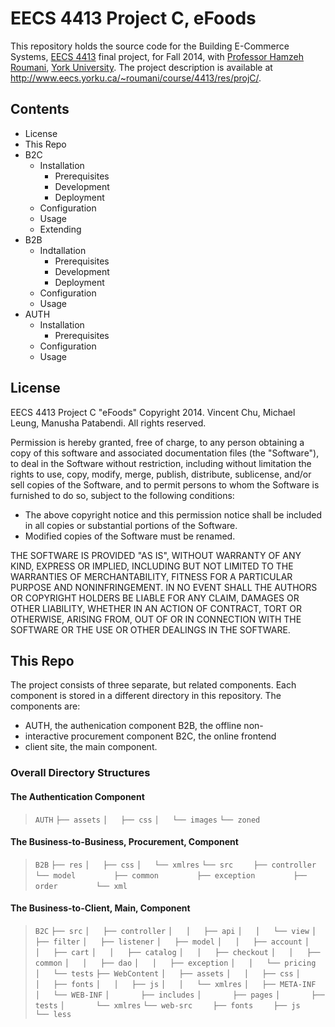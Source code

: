 # EECS 4413 Project C, eFoods #

This repository holds the source code for the Building
E-Commerce Systems, [EECS 4413](http://www.eecs.yorku.ca/course_archive/2014-15/F/4413/)
final project, for Fall 2014, with [Professor Hamzeh Roumani](http://www.eecs.yorku.ca/~roumani/),
[York University](http://www.eecs.yorku.ca). The project description is available at
http://www.eecs.yorku.ca/~roumani/course/4413/res/projC/.

## Contents ##

* License
* This Repo
* B2C
    * Installation
        * Prerequisites
        * Development
        * Deployment
    * Configuration
    * Usage
    * Extending
* B2B
    * Indtallation
        * Prerequisites
        * Development
        * Deployment
    * Configuration
    * Usage
* AUTH
    * Installation
        * Prerequisites
    * Configuration
    * Usage

## License ##

EECS 4413 Project C "eFoods"
Copyright 2014. Vincent Chu, Michael Leung, Manusha Patabendi.
All rights reserved.

Permission is hereby granted, free of charge, to any person obtaining
a copy of this software and associated documentation files (the
"Software"), to deal in the Software without restriction, including
without limitation the rights to use, copy, modify, merge, publish,
distribute, sublicense, and/or sell copies of the Software, and to
permit persons to whom the Software is furnished to do so, subject to
the following conditions:

*   The above copyright notice and this permission notice shall be
    included in all copies or substantial portions of the Software.
*   Modified copies of the Software must be renamed.

THE SOFTWARE IS PROVIDED "AS IS", WITHOUT WARRANTY OF ANY KIND,
EXPRESS OR IMPLIED, INCLUDING BUT NOT LIMITED TO THE WARRANTIES OF
MERCHANTABILITY, FITNESS FOR A PARTICULAR PURPOSE AND NONINFRINGEMENT.
IN NO EVENT SHALL THE AUTHORS OR COPYRIGHT HOLDERS BE LIABLE FOR ANY
CLAIM, DAMAGES OR OTHER LIABILITY, WHETHER IN AN ACTION OF CONTRACT,
TORT OR OTHERWISE, ARISING FROM, OUT OF OR IN CONNECTION WITH THE
SOFTWARE OR THE USE OR OTHER DEALINGS IN THE SOFTWARE.

## This Repo ##

The project consists of three separate, but related components.
Each component is stored in a different directory in this
repository. The components are:

* AUTH, the authenication component B2B, the offline non-
* interactive procurement component B2C, the online frontend
* client site, the main component.

### Overall Directory Structures ###

#### The Authentication Component ####

> `AUTH`
> `├── assets`
> `│   ├── css`
> `│   └── images`
> `└── zoned`

#### The Business-to-Business, Procurement, Component ####

> `B2B`
> `├── res`
> `│   ├── css`
> `│   └── xmlres`
> `└── src`
> `    ├── controller`
> `    └── model`
> `        ├── common`
> `        ├── exception`
> `        ├── order`
> `        └── xml`

#### The Business-to-Client, Main, Component ####

> `B2C`
> `├── src`
> `│   ├── controller`
> `│   │   ├── api`
> `│   │   └── view`
> `│   ├── filter`
> `│   ├── listener`
> `│   ├── model`
> `│   │   ├── account`
> `│   │   ├── cart`
> `│   │   ├── catalog`
> `│   │   ├── checkout`
> `│   │   ├── common`
> `│   │   ├── dao`
> `│   │   ├── exception`
> `│   │   └── pricing`
> `│   └── tests`
> `├── WebContent`
> `│   ├── assets`
> `│   │   ├── css`
> `│   │   ├── fonts`
> `│   │   ├── js`
> `│   │   └── xmlres`
> `│   ├── META-INF`
> `│   └── WEB-INF`
> `│       ├── includes`
> `│       ├── pages`
> `│       ├── tests`
> `│       └── xmlres`
> `└── web-src`
> `    ├── fonts`
> `    ├── js`
> `    └── less`
